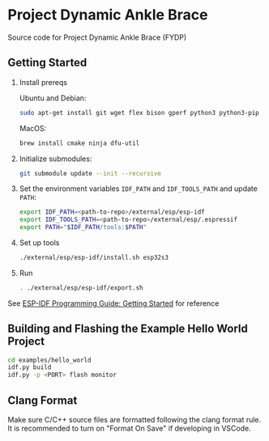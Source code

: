 # Project Dynamic Ankle Brace
Source code for Project Dynamic Ankle Brace (FYDP)

## Getting Started

1. Install prereqs

    Ubuntu and Debian:
    ```bash
    sudo apt-get install git wget flex bison gperf python3 python3-pip python3-venv cmake ninja-build ccache libffi-dev libssl-dev dfu-util libusb-1.0-0
    ```
    MacOS:
    ```bash
    brew install cmake ninja dfu-util
    ```

2. Initialize submodules:
    ```bash
    git submodule update --init --recursive
    ```

3. Set the environment variables `IDF_PATH` and `IDF_TOOLS_PATH` and update `PATH`:
    ```bash
    export IDF_PATH=<path-to-repo>/external/esp/esp-idf
    export IDF_TOOLS_PATH=<path-to-repo>/external/esp/.espressif
    export PATH="$IDF_PATH/tools:$PATH"
    ```

4. Set up tools
    ```bash
    ./external/esp/esp-idf/install.sh esp32s3
    ```

5. Run
    ```bash
    . ./external/esp/esp-idf/export.sh
    ```

See [ESP-IDF Programming Guide: Getting Started](https://docs.espressif.com/projects/esp-idf/en/latest/esp32s3/get-started/linux-macos-setup.html#get-started-linux-macos-first-steps) for reference

## Building and Flashing the Example Hello World Project

```bash
cd examples/hello_world
idf.py build
idf.py -p <PORT> flash monitor
```


## Clang Format

Make sure C/C++ source files are formatted following the clang format rule. It is recommended to turn on "Format On Save" if developing in VSCode.
